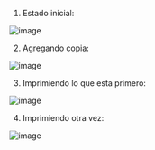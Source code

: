 1. Estado inicial:


![image](https://github.com/user-attachments/assets/443bcdb0-a564-4f0a-b385-52b760908ee2)

2. Agregando copia:


![image](https://github.com/user-attachments/assets/233a2546-e221-495c-896c-d8a3328bcf37)

3. Imprimiendo lo que esta primero:


![image](https://github.com/user-attachments/assets/4120c07a-3f36-47a6-9629-8d87649ba973)

4. Imprimiendo otra vez:


![image](https://github.com/user-attachments/assets/2b4b5b6a-bce3-4547-a456-577e641fa086)


